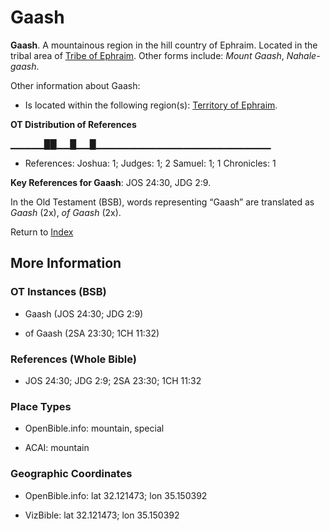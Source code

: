 # Gaash
**Gaash**. 
A mountainous region in the hill country of Ephraim. 
Located in the tribal area of [Tribe of Ephraim](../../../groups/md/acai/Ephraim.md). 
Other forms include: 
*Mount Gaash*, *Nahale-gaash*. 




Other information about Gaash:


* Is located within the following region(s): 
[Territory of Ephraim](TerritoryOfEphraim.md). 


**OT Distribution of References**

▁▁▁▁▁██▁▁█▁▁█▁▁▁▁▁▁▁▁▁▁▁▁▁▁▁▁▁▁▁▁▁▁▁▁▁▁
* References: Joshua: 1; Judges: 1; 2 Samuel: 1; 1 Chronicles: 1



**Key References for Gaash**: 
JOS 24:30, JDG 2:9. 


In the Old Testament (BSB), words representing “Gaash” are translated as 
*Gaash* (2x), *of Gaash* (2x). 




Return to [Index](00-Index.md)

## More Information

### OT Instances (BSB)

* Gaash (JOS 24:30; JDG 2:9)

* of Gaash (2SA 23:30; 1CH 11:32)



### References (Whole Bible)

* JOS 24:30; JDG 2:9; 2SA 23:30; 1CH 11:32


### Place Types

* OpenBible.info: mountain, special

* ACAI: mountain



### Geographic Coordinates

* OpenBible.info: lat 32.121473; lon 35.150392

* VizBible: lat 32.121473; lon 35.150392




